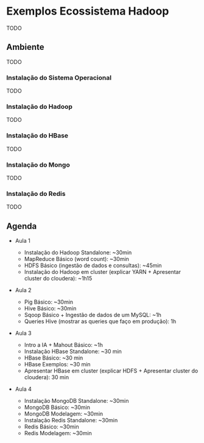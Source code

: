 # Exemplos Ecossistema Hadoop
TODO

## Ambiente
TODO

### Instalação do Sistema Operacional
TODO

### Instalação do Hadoop
TODO

### Instalação do HBase
TODO

### Instalação do Mongo
TODO

### Instalação do Redis
TODO

## Agenda

* Aula 1
	- Instalação do Hadoop Standalone: ~30min
	- MapReduce Básico (word count): ~30min
	- HDFS Básico (ingestão de dados e consultas): ~45min
	- Instalação do Hadoop em cluster (explicar YARN + Apresentar cluster do cloudera): ~1h15

* Aula 2
	- Pig Básico: ~30min
	- Hive Básico: ~30min
	- Sqoop Básico + Ingestão de dados de um MySQL: ~1h
	- Queries Hive (mostrar as queries que faço em produção): 1h 

* Aula 3
	- Intro a IA + Mahout Básico: ~1h
	- Instalação HBase Standalone: ~30 min
	- HBase Básico: ~30 min
	- HBase Exemplos: ~30 min
	- Apresentar HBase em cluster (explicar HDFS + Apresentar cluster do cloudera):  30 min
	 
* Aula 4
	- Instalação MongoDB Standalone: ~30min
	- MongoDB Básico: ~30min
	- MongoDB Modelagem: ~30min
	- Instalação Redis Standalone: ~30min
	- Redis Básico: ~30min
	- Redis Modelagem: ~30min

